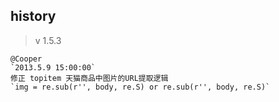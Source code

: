 ## history

> v 1.5.3

    @Cooper
    `2013.5.9 15:00:00`
    修正 topitem 天猫商品中图片的URL提取逻辑
    `img = re.sub(r'', body, re.S) or re.sub(r'', body, re.S)`
